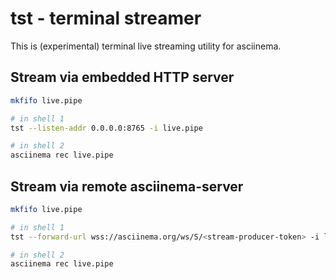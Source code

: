 # tst - terminal streamer

This is (experimental) terminal live streaming utility for asciinema.

## Stream via embedded HTTP server

```bash
mkfifo live.pipe

# in shell 1
tst --listen-addr 0.0.0.0:8765 -i live.pipe 

# in shell 2
asciinema rec live.pipe
```

## Stream via remote asciinema-server

```bash
mkfifo live.pipe

# in shell 1
tst --forward-url wss://asciinema.org/ws/S/<stream-producer-token> -i live.pipe 

# in shell 2
asciinema rec live.pipe
```
